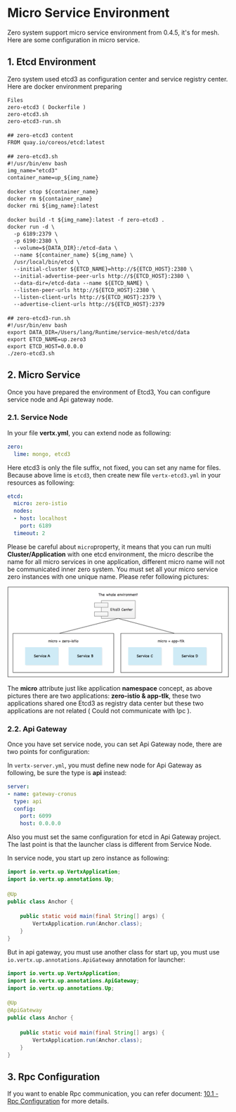 # Micro Service Environment

Zero system support micro service environment from 0.4.5, it's for mesh. Here are some configuration in micro service.

## 1. Etcd Environment

Zero system used etcd3 as configuration center and service registry center. Here are docker environment preparing

```
Files
zero-etcd3 ( Dockerfile )
zero-etcd3.sh
zero-etcd3-run.sh

## zero-etcd3 content
FROM quay.io/coreos/etcd:latest

## zero-etcd3.sh
#!/usr/bin/env bash
img_name="etcd3"
container_name=up_${img_name}

docker stop ${container_name}
docker rm ${container_name}
docker rmi ${img_name}:latest

docker build -t ${img_name}:latest -f zero-etcd3 .
docker run -d \
  -p 6189:2379 \
  -p 6190:2380 \
  --volume=${DATA_DIR}:/etcd-data \
  --name ${container_name} ${img_name} \
  /usr/local/bin/etcd \
  --initial-cluster ${ETCD_NAME}=http://${ETCD_HOST}:2380 \
  --initial-advertise-peer-urls http://${ETCD_HOST}:2380 \
  --data-dir=/etcd-data --name ${ETCD_NAME} \
  --listen-peer-urls http://${ETCD_HOST}:2380 \
  --listen-client-urls http://${ETCD_HOST}:2379 \
  --advertise-client-urls http://${ETCD_HOST}:2379

## zero-etcd3-run.sh
#!/usr/bin/env bash
export DATA_DIR=/Users/lang/Runtime/service-mesh/etcd/data
export ETCD_NAME=up.zero3
export ETCD_HOST=0.0.0.0
./zero-etcd3.sh
```

## 2. Micro Service

Once you have prepared the environment of Etcd3,  You can configure service node and Api gateway node.

### 2.1. Service Node

In your file **vertx.yml**, you can extend node as following:

```yaml
zero:
  lime: mongo, etcd3
```

Here etcd3 is only the file suffix, not fixed, you can set any name for files. Because above lime is `etcd3`, then create new file `vertx-etcd3.yml` in your resources as following:

```yaml
etcd:
  micro: zero-istio
  nodes:
  - host: localhost
    port: 6189
  timeout: 2
```

Please be careful about `micro`property, it means that you can run multi **Cluster/Application** with one etcd environment, the micro describe the name for all micro services in one application, different micro name will not be communicated inner zero system. You must set all your micro service zero instances with one unique name. Please refer following pictures:

![](/doc/image/micro-group.png)

The **micro** attribute just like application **namespace** concept, as above pictures there are two applications: **zero-istio & app-tlk**, these two applications shared one Etcd3 as registry data center but these two applications are not related \( Could not communicate with Ipc \).

### 2.2. Api Gateway

Once you have set service node, you can set Api Gateway node, there are two points for configuration:

In `vertx-server.yml`, you must define new node for Api Gateway as following, be sure the type is **api** instead:

```yaml
server:
- name: gateway-cronus
  type: api
  config:
    port: 6099
    host: 0.0.0.0
```

Also you must set the same configuration for etcd in Api Gateway project. The last point is that the launcher class is different from Service Node.

In service node, you start up zero instance as following:

```java
import io.vertx.up.VertxApplication;
import io.vertx.up.annotations.Up;

@Up
public class Anchor {

    public static void main(final String[] args) {
        VertxApplication.run(Anchor.class);
    }
}
```

But in api gateway, you must use another class for start up, you must use `io.vertx.up.annotations.ApiGateway` annotation for launcher:

```java
import io.vertx.up.VertxApplication;
import io.vertx.up.annotations.ApiGateway;
import io.vertx.up.annotations.Up;

@Up
@ApiGateway
public class Anchor {

    public static void main(final String[] args) {
        VertxApplication.run(Anchor.class);
    }
}
```

## 3. Rpc Configuration

If you want to enable Rpc communication, you can refer document: [10.1 - Rpc Configuration](101-rpc-configuration.md) for more details.

